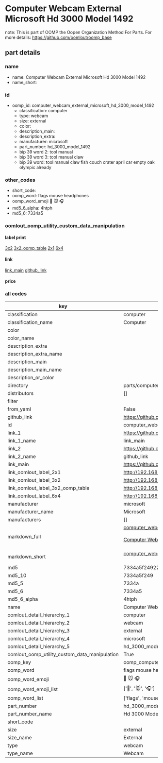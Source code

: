 # Computer Webcam External Microsoft Hd 3000 Model 1492  

note: This is part of OOMP the Oopen Organization Method For Parts. For more details: https://github.com/oomlout/oomp_base

##  part details





### name
* name: Computer Webcam External Microsoft Hd 3000 Model 1492
* name_short: 
### id
* oomp_id: computer_webcam_external_microsoft_hd_3000_model_1492
  * classification: computer
  * type: webcam
  * size: external
  * color: 
  * description_main: 
  * description_extra: 
  * manufacturer: microsoft
  * part_number: hd_3000_model_1492
  * bip 39 word 2: tool manual
  * bip 39 word 3: tool manual claw
  * bip 39 word: tool manual claw fish couch crater april car empty oak olympic already

### other_codes
* short_code: 
* oomp_word: flags mouse headphones
* oomp_word_emoji :flags: :mouse: :headphones:
* md5_6_alpha: 4htph
* md5_6: 7334a5






### oomlout_oomp_utility_custom_data_manipulation
#### label print
[3x2](http://192.168.1.245:1112/?label=oomp%204htph)
[3x2_oomp_table](http://192.168.1.107:1112/?label=oomp%204htph)
[2x1](http://192.168.1.242:1112/?label=oomp%204htph)
[6x4](http://192.168.1.55:1112/?label=oomp%204htph)    

#### link

[link_main](https://github.com/oomlout/oomlout_oomp_current_version_messy/tree/main/parts/computer_webcam_external_microsoft_hd_3000_model_1492) [github_link](https://github.com/oomlout/oomlout_oomp_part_src/tree/main/parts/computer_webcam_external_microsoft_hd_3000_model_1492)                             

#### price







### all codes 
| key | value |  
| --- | --- |  
| classification | computer |  
| classification_name | Computer |  
| color |  |  
| color_name |  |  
| description_extra |  |  
| description_extra_name |  |  
| description_main |  |  
| description_main_name |  |  
| description_or_color |   |  
| directory | parts/computer_webcam_external_microsoft_hd_3000_model_1492 |  
| distributors | [] |  
| filter |  |  
| from_yaml | False |  
| github_link | https://github.com/oomlout/oomlout_oomp_part_src/tree/main/parts/computer_webcam_external_microsoft_hd_3000_model_1492 |  
| id | computer_webcam_external_microsoft_hd_3000_model_1492 |  
| link_1 | https://github.com/oomlout/oomlout_oomp_current_version_messy/tree/main/parts/computer_webcam_external_microsoft_hd_3000_model_1492 |  
| link_1_name | link_main |  
| link_2 | https://github.com/oomlout/oomlout_oomp_part_src/tree/main/parts/computer_webcam_external_microsoft_hd_3000_model_1492 |  
| link_2_name | github_link |  
| link_main | https://github.com/oomlout/oomlout_oomp_current_version_messy/tree/main/parts/computer_webcam_external_microsoft_hd_3000_model_1492 |  
| link_oomlout_label_2x1 | http://192.168.1.242:1112/?label=oomp%204htph |  
| link_oomlout_label_3x2 | http://192.168.1.245:1112/?label=oomp%204htph |  
| link_oomlout_label_3x2_oomp_table | http://192.168.1.107:1112/?label=oomp%204htph |  
| link_oomlout_label_6x4 | http://192.168.1.55:1112/?label=oomp%204htph |  
| manufacturer | microsoft |  
| manufacturer_name | Microsoft |  
| manufacturers | [] |  
| markdown_full | [computer_webcam_external_microsoft_hd_3000_model_1492](https://github.com/oomlout/oomlout_oomp_current_version_messy/tree/main/parts/computer_webcam_external_microsoft_hd_3000_model_1492)<br>[](https://github.com/oomlout/oomlout_oomp_current_version_messy/tree/main/parts/computer_webcam_external_microsoft_hd_3000_model_1492)<br>[Computer Webcam External Microsoft Hd 3000 Model 1492](https://github.com/oomlout/oomlout_oomp_current_version_messy/tree/main/parts/computer_webcam_external_microsoft_hd_3000_model_1492)<br><br> |  
| markdown_short | [computer_webcam_external_microsoft_hd_3000_model_1492](https://github.com/oomlout/oomlout_oomp_current_version_messy/tree/main/parts/computer_webcam_external_microsoft_hd_3000_model_1492)<br><br> |  
| md5 | 7334a5f24922415cca18757a5421df25 |  
| md5_10 | 7334a5f249 |  
| md5_5 | 7334a |  
| md5_6 | 7334a5 |  
| md5_6_alpha | 4htph |  
| name | Computer Webcam External Microsoft Hd 3000 Model 1492 |  
| oomlout_detail_hierarchy_1 | computer |  
| oomlout_detail_hierarchy_2 | webcam |  
| oomlout_detail_hierarchy_3 | external |  
| oomlout_detail_hierarchy_4 | microsoft |  
| oomlout_detail_hierarchy_5 | hd_3000_model_1492 |  
| oomlout_oomp_utility_custom_data_manipulation | True |  
| oomp_key | oomp_computer_webcam_external_microsoft_hd_3000_model_1492 |  
| oomp_word | flags mouse headphones |  
| oomp_word_emoji | :flags: :mouse: :headphones: |  
| oomp_word_emoji_list | [':flags:', ':mouse:', ':headphones:'] |  
| oomp_word_list | ['flags', 'mouse', 'headphones'] |  
| part_number | hd_3000_model_1492 |  
| part_number_name | Hd 3000 Model 1492 |  
| short_code |  |  
| size | external |  
| size_name | External |  
| type | webcam |  
| type_name | Webcam |  
